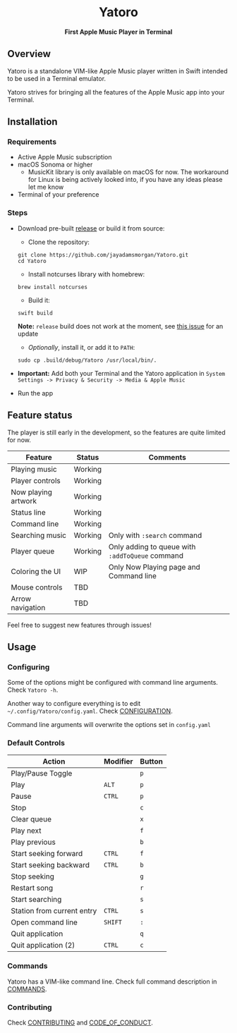 <div align="center">

# Yatoro
**First Apple Music Player in Terminal**

</div>


## Overview

Yatoro is a standalone VIM-like Apple Music player written in Swift intended to be used in a Terminal emulator.

Yatoro strives for bringing all the features of the Apple Music app into your Terminal.


## Installation

### Requirements

- Active Apple Music subscription
- macOS Sonoma or higher
    - MusicKit library is only available on macOS for now. The workaround for Linux is being actively looked into, if you have any ideas please let me know
- Terminal of your preference

### Steps

- Download pre-built [release][release_page] or build it from source:
    - Clone the repository:
    ```
    git clone https://github.com/jayadamsmorgan/Yatoro.git
    cd Yatoro
    ```
    - Install notcurses library with homebrew:
    ```
    brew install notcurses
    ```
    - Build it:
    ```
    swift build
    ```
    **Note:** `release` build does not work at the moment, see [this issue][release_issue] for an update
    - *Optionally*, install it, or add it to `PATH`:
    ```
    sudo cp .build/debug/Yatoro /usr/local/bin/.
    ```

- **Important:** Add both your Terminal and the Yatoro application in `System Settings -> Privacy & Security -> Media & Apple Music`

- Run the app

## Feature status

The player is still early in the development, so the features are quite limited for now.

| Feature             | Status  | Comments                                        |
| ------------------- | ------- | ----------------------------------------------- |
| Playing music       | Working |                                                 |
| Player controls     | Working |                                                 |
| Now playing artwork | Working |                                                 |
| Status line         | Working |                                                 |
| Command line        | Working |                                                 |
| Searching music     | Working | Only with `:search` command                     |
| Player queue        | Working | Only adding to queue with `:addToQueue` command |
| Coloring the UI     |   WIP   | Only Now Playing page and Command line          |
| Mouse controls      |   TBD   |                                                 |
| Arrow navigation    |   TBD   |                                                 |

Feel free to suggest new features through issues!


## Usage

### Configuring

Some of the options might be configured with command line arguments. Check `Yatoro -h`.

Another way to configure everything is to edit `~/.config/Yatoro/config.yaml`. Check [CONFIGURATION](CONFIGURATION.md).

Command line arguments will overwrite the options set in `config.yaml`

### Default Controls

| Action                     | Modifier | Button |
|----------------------------| -------- | ------ |
| Play/Pause Toggle          |          |  `p`   |
| Play                       |   `ALT`  |  `p`   |
| Pause                      |  `CTRL`  |  `p`   |
| Stop                       |          |  `c`   |
| Clear queue                |          |  `x`   |
| Play next                  |          |  `f`   |
| Play previous              |          |  `b`   |
| Start seeking forward      |  `CTRL`  |  `f`   |
| Start seeking backward     |  `CTRL`  |  `b`   |
| Stop seeking               |          |  `g`   |
| Restart song               |          |  `r`   |
| Start searching            |          |  `s`   |
| Station from current entry |  `CTRL`  |  `s`   |
| Open command line          |  `SHIFT` |  `:`   |
| Quit application           |          |  `q`   |
| Quit application (2)       |  `CTRL`  |  `c`   |

### Commands

Yatoro has a VIM-like command line. Check full command description in [COMMANDS](COMMANDS.md).


### Contributing

Check [CONTRIBUTING](CONTRIBUTING.md) and [CODE_OF_CONDUCT](CODE_OF_CONDUCT.md).


[release_page]: https://github.com/jayadamsmorgan/Yatoro/releases 
[release_issue]: https://github.com/jayadamsmorgan/Yatoro/issues/3
